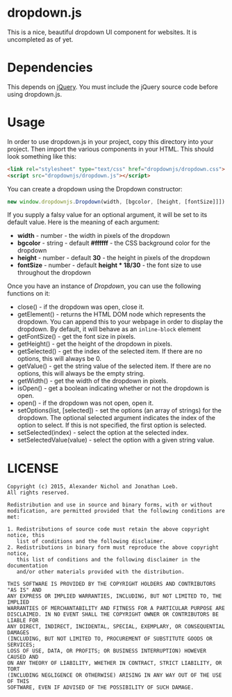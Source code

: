 # dropdown.js

This is a nice, beautiful dropdown UI component for websites. It is uncompleted as of yet.

# Dependencies

This depends on [jQuery](https://jquery.com). You must include the jQuery source code before using dropdown.js.

# Usage

In order to use dropdown.js in your project, copy this directory into your project. Then import the various components in your HTML. This should look something like this:

```html
<link rel="stylesheet" type="text/css" href="dropdownjs/dropdown.css">
<script src="dropdownjs/dropdown.js"></script>
```

You can create a dropdown using the Dropdown constructor:

```javascript
new window.dropdownjs.Dropdown(width, [bgcolor, [height, [fontSize]]])
```

If you supply a falsy value for an optional argument, it will be set to its default value. Here is the meaning of each argument:

 * **width** - number - the width in pixels of the dropdown
 * **bgcolor** - string - default **#ffffff** - the CSS background color for the dropdown
 * **height** - number - default **30** - the height in pixels of the dropdown
 * **fontSize** - number - default **height \* 18/30** - the font size to use throughout the dropdown

Once you have an instance of *Dropdown*, you can use the following functions on it:

 * close() - if the dropdown was open, close it.
 * getElement() - returns the HTML DOM node which represents the dropdown. You can append this to your webpage in order to display the dropdown. By default, it will behave as an `inline-block` element
 * getFontSize() - get the font size in pixels.
 * getHeight() - get the height of the dropdown in pixels.
 * getSelected() - get the index of the selected item. If there are no options, this will always be 0.
 * getValue() - get the string value of the selected item. If there are no options, this will always be the empty string.
 * getWidth() - get the width of the dropdown in pixels.
 * isOpen() - get a boolean indicating whether or not the dropdown is open.
 * open() - if the dropdown was not open, open it.
 * setOptions(list, [selected]) - set the options (an array of strings) for the dropdown. The optional selected argument indicates the index of the option to select. If this is not specified, the first option is selected.
 * setSelected(index) - select the option at the selected index.
 * setSelectedValue(value) - select the option with a given string value.

# LICENSE

```
Copyright (c) 2015, Alexander Nichol and Jonathan Loeb.
All rights reserved.

Redistribution and use in source and binary forms, with or without
modification, are permitted provided that the following conditions are met:

1. Redistributions of source code must retain the above copyright notice, this
   list of conditions and the following disclaimer. 
2. Redistributions in binary form must reproduce the above copyright notice,
   this list of conditions and the following disclaimer in the documentation
   and/or other materials provided with the distribution.

THIS SOFTWARE IS PROVIDED BY THE COPYRIGHT HOLDERS AND CONTRIBUTORS "AS IS" AND
ANY EXPRESS OR IMPLIED WARRANTIES, INCLUDING, BUT NOT LIMITED TO, THE IMPLIED
WARRANTIES OF MERCHANTABILITY AND FITNESS FOR A PARTICULAR PURPOSE ARE
DISCLAIMED. IN NO EVENT SHALL THE COPYRIGHT OWNER OR CONTRIBUTORS BE LIABLE FOR
ANY DIRECT, INDIRECT, INCIDENTAL, SPECIAL, EXEMPLARY, OR CONSEQUENTIAL DAMAGES
(INCLUDING, BUT NOT LIMITED TO, PROCUREMENT OF SUBSTITUTE GOODS OR SERVICES;
LOSS OF USE, DATA, OR PROFITS; OR BUSINESS INTERRUPTION) HOWEVER CAUSED AND
ON ANY THEORY OF LIABILITY, WHETHER IN CONTRACT, STRICT LIABILITY, OR TORT
(INCLUDING NEGLIGENCE OR OTHERWISE) ARISING IN ANY WAY OUT OF THE USE OF THIS
SOFTWARE, EVEN IF ADVISED OF THE POSSIBILITY OF SUCH DAMAGE.
```
